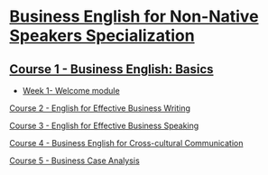 # [Business English for Non-Native Speakers Specialization](https://www.coursera.org/specializations/business-english-speakers)

## [Course 1 - Business English: Basics](https://www.coursera.org/learn/business-english)
- [Week 1- Welcome module](c1-basics/w1.md)

[Course 2 - English for Effective Business Writing](https://www.coursera.org/learn/english-for-business-writing)

[Course 3 - English for Effective Business Speaking]()

[Course 4 - Business English for Cross-cultural Communication]()

[Course 5 - Business Case Analysis]()